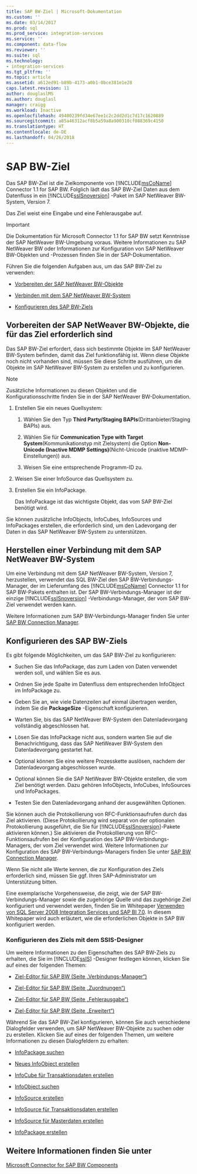 ```yaml
---
title: SAP BW-Ziel | Microsoft-Dokumentation
ms.custom: ''
ms.date: 03/14/2017
ms.prod: sql
ms.prod_service: integration-services
ms.service: ''
ms.component: data-flow
ms.reviewer: ''
ms.suite: sql
ms.technology:
- integration-services
ms.tgt_pltfrm: ''
ms.topic: article
ms.assetid: a612ed91-b89b-4173-a0b1-0bce381e1e28
caps.latest.revision: 11
author: douglaslMS
ms.author: douglasl
manager: craigg
ms.workload: Inactive
ms.openlocfilehash: 49400239fd34e67ee1c2c2dd2d1c7d17c1620889
ms.sourcegitcommit: a85a46312acf8b5a59a8a900310cf088369c4150
ms.translationtype: HT
ms.contentlocale: de-DE
ms.lasthandoff: 04/26/2018
---
```

# <a name="sap-bw-destination"></a>SAP BW-Ziel
  Das SAP BW-Ziel ist die Zielkomponente von [!INCLUDE[msCoName](../../includes/msconame-md.md)] Connector 1.1 for SAP BW. Folglich lädt das SAP BW-Ziel Daten aus dem Datenfluss in ein [!INCLUDE[ssISnoversion](../../includes/ssisnoversion-md.md)] -Paket im SAP NetWeaver BW-System, Version 7.  
  
 Das Ziel weist eine Eingabe und eine Fehlerausgabe auf.  
  
> [!IMPORTANT]  
>  Die Dokumentation für Microsoft Connector 1.1 for SAP BW setzt Kenntnisse der SAP NetWeaver BW-Umgebung voraus. Weitere Informationen zu SAP NetWeaver BW oder Informationen zur Konfiguration von SAP NetWeaver BW-Objekten und -Prozessen finden Sie in der SAP-Dokumentation.  
  
 Führen Sie die folgenden Aufgaben aus, um das SAP BW-Ziel zu verwenden:  
  
-   [Vorbereiten der SAP NetWeaver BW-Objekte](#bkmk_Prepare_Objects)  
  
-   [Verbinden mit dem SAP NetWeaver BW-System](#bkmk_Connect_Database)  
  
-   [Konfigurieren des SAP BW-Ziels](#bkmk_Configure_Destination)  
  
##  <a name="bkmk_Prepare_Objects"></a> Vorbereiten der SAP NetWeaver BW-Objekte, die für das Ziel erforderlich sind  
 Das SAP BW-Ziel erfordert, dass sich bestimmte Objekte im SAP NetWeaver BW-System befinden, damit das Ziel funktionsfähig ist. Wenn diese Objekte noch nicht vorhanden sind, müssen Sie diese Schritte ausführen, um die Objekte im SAP NetWeaver BW-System zu erstellen und zu konfigurieren.  
  
> [!NOTE]  
>  Zusätzliche Informationen zu diesen Objekten und die Konfigurationsschritte finden Sie in der SAP NetWeaver BW-Dokumentation.  
  
1.  Erstellen Sie ein neues Quellsystem:  
  
    1.  Wählen Sie den Typ **Third Party/Staging BAPIs**(Drittanbieter/Staging BAPIs) aus.  
  
    2.  Wählen Sie für **Communication Type with Target System**(Kommunikationstyp mit Zielsystem) die Option **Non-Unicode (Inactive MDMP Settings)**(Nicht-Unicode (inaktive MDMP-Einstellungen)) aus.  
  
    3.  Weisen Sie eine entsprechende Programm-ID zu.  
  
2.  Weisen Sie einer InfoSource das Quellsystem zu.  
  
3.  Erstellen Sie ein InfoPackage.  
  
     Das InfoPackage ist das wichtigste Objekt, das vom SAP BW-Ziel benötigt wird.  
  
 Sie können zusätzliche InfoObjects, InfoCubes, InfoSources und InfoPackages erstellen, die erforderlich sind, um den Ladevorgang der Daten in das SAP NetWeaver BW-System zu unterstützen.  
  
##  <a name="bkmk_Connect_Database"></a> Herstellen einer Verbindung mit dem SAP NetWeaver BW-System  
 Um eine Verbindung mit dem SAP NetWeaver BW-System, Version 7, herzustellen, verwendet das SQL BW-Ziel den SAP BW-Verbindungs-Manager, der im Lieferumfang des [!INCLUDE[msCoName](../../includes/msconame-md.md)] Connector 1.1 for SAP BW-Pakets enthalten ist. Der SAP BW-Verbindungs-Manager ist der einzige [!INCLUDE[ssISnoversion](../../includes/ssisnoversion-md.md)] -Verbindungs-Manager, der vom SAP BW-Ziel verwendet werden kann.  
  
 Weitere Informationen zum SAP BW-Verbindungs-Manager finden Sie unter [SAP BW Connection Manager](../../integration-services/connection-manager/sap-bw-connection-manager.md).  
  
##  <a name="bkmk_Configure_Destination"></a> Konfigurieren des SAP BW-Ziels  
 Es gibt folgende Möglichkeiten, um das SAP BW-Ziel zu konfigurieren:  
  
-   Suchen Sie das InfoPackage, das zum Laden von Daten verwendet werden soll, und wählen Sie es aus.  
  
-   Ordnen Sie jede Spalte im Datenfluss dem entsprechenden InfoObject im InfoPackage zu.  
  
-   Geben Sie an, wie viele Datenzeilen auf einmal übertragen werden, indem Sie die **PackageSize** -Eigenschaft konfigurieren.  
  
-   Warten Sie, bis das SAP NetWeaver BW-System den Datenladevorgang vollständig abgeschlossen hat.  
  
-   Lösen Sie das InfoPackage nicht aus, sondern warten Sie auf die Benachrichtigung, dass das SAP NetWeaver BW-System den Datenladevorgang gestartet hat.  
  
-   Optional können Sie eine weitere Prozesskette auslösen, nachdem der Datenladevorgang abgeschlossen wurde.  
  
-   Optional können Sie die SAP NetWeaver BW-Objekte erstellen, die vom Ziel benötigt werden. Dazu gehören InfoObjects, InfoCubes, InfoSources und InfoPackages.  
  
-   Testen Sie den Datenladevorgang anhand der ausgewählten Optionen.  
  
 Sie können auch die Protokollierung von RFC-Funktionsaufrufen durch das Ziel aktivieren. (Diese Protokollierung wird separat von der optionalen Protokollierung ausgeführt, die Sie für [!INCLUDE[ssISnoversion](../../includes/ssisnoversion-md.md)]-Pakete aktivieren können.) Sie aktivieren die Protokollierung von RFC-Funktionsaufrufen bei der Konfiguration des SAP BW-Verbindungs-Managers, der vom Ziel verwendet wird. Weitere Informationen zur Konfiguration des SAP BW-Verbindungs-Managers finden Sie unter [SAP BW Connection Manager](../../integration-services/connection-manager/sap-bw-connection-manager.md).  
  
 Wenn Sie nicht alle Werte kennen, die zur Konfiguration des Ziels erforderlich sind, müssen Sie ggf. Ihren SAP-Administrator um Unterstützung bitten.  
  
 Eine exemplarische Vorgehensweise, die zeigt, wie der SAP BW-Verbindungs-Manager sowie die zugehörige Quelle und das zugehörige Ziel konfiguriert und verwendet werden, finden Sie im Whitepaper [Verwenden von SQL Server 2008 Integration Services und SAP BI 7.0](http://go.microsoft.com/fwlink/?LinkID=137090). In diesem Whitepaper wird auch erläutert, wie die erforderlichen Objekte in SAP BW konfiguriert werden.  
  
### <a name="using-the-ssis-designer-to-configure-the-destination"></a>Konfigurieren des Ziels mit dem SSIS-Designer  
 Um weitere Informationen zu den Eigenschaften des SAP BW-Ziels zu erhalten, die Sie im [!INCLUDE[ssIS](../../includes/ssis-md.md)] -Designer festlegen können, klicken Sie auf eines der folgenden Themen:  
  
-   [Ziel-Editor für SAP BW &#40;Seite „Verbindungs-Manager“&#41;](../../integration-services/data-flow/sap-bw-destination-editor-connection-manager-page.md)  
  
-   [Ziel-Editor für SAP BW &#40;Seite „Zuordnungen“&#41;](../../integration-services/data-flow/sap-bw-destination-editor-mappings-page.md)  
  
-   [Ziel-Editor für SAP BW &#40;Seite „Fehlerausgabe“&#41;](../../integration-services/data-flow/sap-bw-destination-editor-error-output-page.md)  
  
-   [Ziel-Editor für SAP BW &#40;Seite „Erweitert“&#41;](../../integration-services/data-flow/sap-bw-destination-editor-advanced-page.md)  
  
 Während Sie das SAP BW-Ziel konfigurieren, können Sie auch verschiedene Dialogfelder verwenden, um SAP NetWeaver BW-Objekte zu suchen oder zu erstellen. Klicken Sie auf eines der folgenden Themen, um weitere Informationen zu diesen Dialogfeldern zu erhalten:  
  
-   [InfoPackage suchen](../../integration-services/data-flow/look-up-infopackage.md)  
  
-   [Neues InfoObject erstellen](../../integration-services/data-flow/create-new-infoobject.md)  
  
-   [InfoCube für Transaktionsdaten erstellen](../../integration-services/data-flow/create-infocube-for-transaction-data.md)  
  
-   [InfoObject suchen](../../integration-services/data-flow/look-up-infoobject.md)  
  
-   [InfoSource erstellen](../../integration-services/data-flow/create-infosource.md)  
  
-   [InfoSource für Transaktionsdaten erstellen](../../integration-services/data-flow/create-infosource-for-transaction-data.md)  
  
-   [InfoSource für Masterdaten erstellen](../../integration-services/data-flow/create-infosource-for-master-data.md)  
  
-   [InfoPackage erstellen](../../integration-services/data-flow/create-infopackage.md)  
  
## <a name="see-also"></a>Weitere Informationen finden Sie unter  
 [Microsoft Connector for SAP BW Components](../../integration-services/microsoft-connector-for-sap-bw-components.md)  
  
  

